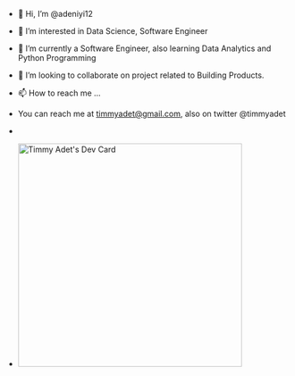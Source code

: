 - 👋 Hi, I’m @adeniyi12
- 👀 I’m interested in Data Science, Software Engineer
- 🌱 I’m currently a Software Engineer, also learning Data Analytics and Python Programming
- 💞️ I’m looking to collaborate on project related to Building Products.
- 📫 How to reach me ...
- You can reach me at timmyadet@gmail.com, also on twitter @timmyadet

- 
- <a href="https://app.daily.dev/timmyadet"><img src="https://api.daily.dev/devcards/9198e09db319452ba4107e673ac0465b.png?r=q23" width="400" alt="Timmy Adet's Dev Card"/></a>

<!---
adeniyi12/adeniyi12 is a ✨ special ✨ repository because its `README.md` (this file) appears on your GitHub profile.
You can click the Preview link to take a look at your changes.
--->
